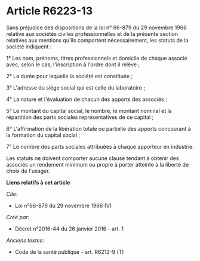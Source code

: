 # Article R6223-13

Sans préjudice des dispositions de la 
loi n° 66-879 du 29 novembre 1966
relative aux sociétés civiles professionnelles et de la présente section relatives aux mentions qu'ils comportent
nécessairement, les statuts de la société indiquent : 

1° Les nom, prénoms, titres professionnels et domicile de chaque associé avec, selon le cas, l'inscription à l'ordre dont il
relève ; 

2° La durée pour laquelle la société est constituée ; 

3° L'adresse du siège social qui est celle du laboratoire ; 

4° La nature et l'évaluation de chacun des apports des associés ; 

5° Le montant du capital social, le nombre, le montant nominal et la répartition des parts sociales représentatives de ce
capital ; 

6° L'affirmation de la libération totale ou partielle des apports concourant à la formation du capital social ; 

7° Le nombre des parts sociales attribuées à chaque apporteur en industrie. 

Les statuts ne doivent comporter aucune clause tendant à obtenir des associés un rendement minimum ou propre à porter
atteinte à la liberté de choix de l'usager.

**Liens relatifs à cet article**

_Cite_:

  - Loi n°66-879 du 29 novembre 1966 (V)

_Créé par_:

  - Décret n°2016-44 du 26 janvier 2016 - art. 1

_Anciens textes_:

  - Code de la santé publique - art. R6212-9 (T)
